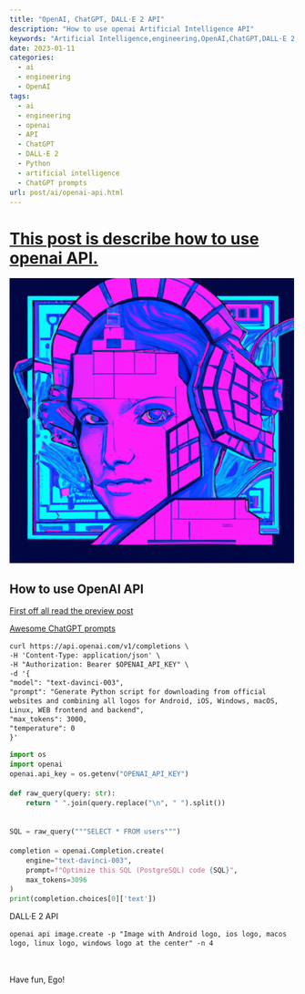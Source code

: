 ```yaml
---
title: "OpenAI, ChatGPT, DALL·E 2 API"
description: "How to use openai Artificial Intelligence API"
keywords: "Artificial Intelligence,engineering,OpenAI,ChatGPT,DALL·E 2,Python,Bash"
date: 2023-01-11
categories:
  - ai
  - engineering 
  - OpenAI
tags:
  - ai
  - engineering 
  - openai
  - API
  - ChatGPT
  - DALL·E 2
  - Python
  - artificial intelligence
  - ChatGPT prompts
url: post/ai/openai-api.html
---
```


# [This post is describe how to use openai API.](/post/ai/openai-api.html)

[//]: # (Fix JS error about post-comments)
<pre class="post-comments" style="display:none"></pre>
<img src="/post/ai/openai_api_image.create.png" width="500" />


<!--more-->


## How to use OpenAI API

[First off all read the preview post](/post/ai/openai-chatgpt-dall-e-2.html)

[Awesome ChatGPT prompts](https://github.com/f/awesome-chatgpt-prompts)


```shell
curl https://api.openai.com/v1/completions \
-H 'Content-Type: application/json' \
-H "Authorization: Bearer $OPENAI_API_KEY" \
-d '{
"model": "text-davinci-003",
"prompt": "Generate Python script for downloading from official websites and combining all logos for Android, iOS, Windows, macOS, Linux, WEB frontend and backend",
"max_tokens": 3000,
"temperature": 0
}'
```


```Python
import os
import openai
openai.api_key = os.getenv("OPENAI_API_KEY")

def raw_query(query: str):
    return " ".join(query.replace("\n", " ").split())


SQL = raw_query("""SELECT * FROM users""")

completion = openai.Completion.create(
    engine="text-davinci-003", 
    prompt=f"Optimize this SQL (PostgreSQL) code {SQL}", 
    max_tokens=3096
)
print(completion.choices[0]['text'])
```


DALL·E 2 API

```shell
openai api image.create -p "Image with Android logo, ios logo, macos logo, linux logo, windows logo at the center" -n 4
```

<br/>
<br/>
Have fun, Ego!
<br/>
<br/>
